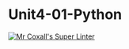 # Unit4-01-Python
[![Mr Coxall's Super Linter](https://github.com/ICS3C-Programming-BoluwatifeD/Unit4-01-Python/workflows/Mr%20Coxall's%20Super%20Linter/badge.svg)](https://github.com/ICS3C-Programming-BoluwatifeD/Unit4-01-Python/actions/)

